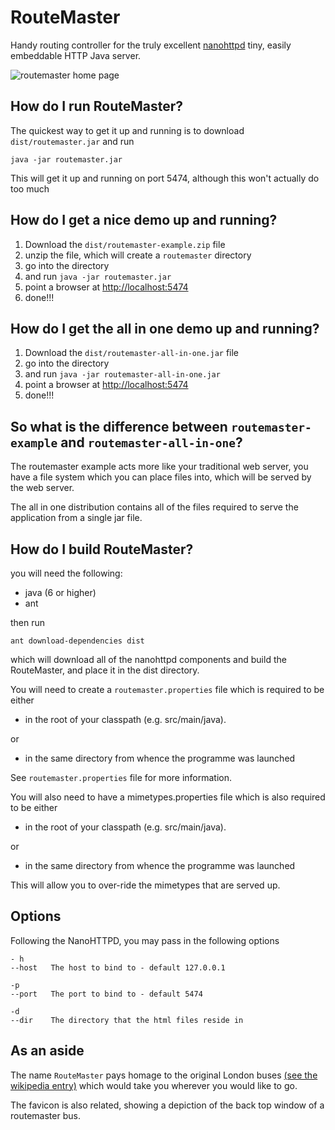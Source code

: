RouteMaster
===========
Handy routing controller for the truly excellent [nanohttpd](https://github.com/NanoHttpd/nanohttpd) tiny, easily embeddable HTTP Java server.

![routemaster home page](https://raw.github.com/synapticloop/routemaster/master/src/main/wiki/images/nano-httpd-home.png)


## How do I run RouteMaster?

The quickest way to get it up and running is to download ```dist/routemaster.jar``` and run

```
java -jar routemaster.jar
```

This will get it up and running on port 5474, although this won't actually do too much

## How do I get a nice demo up and running?

  1. Download the ```dist/routemaster-example.zip``` file
  1. unzip the file, which will create a ```routemaster``` directory
  1. go into the directory
  1. and run ```java -jar routemaster.jar```
  1. point a browser at [http://localhost:5474](http://localhost:5474)
  1. done!!!

## How do I get the all in one demo up and running?

  1. Download the ```dist/routemaster-all-in-one.jar``` file
  1. go into the directory
  1. and run ```java -jar routemaster-all-in-one.jar```
  1. point a browser at [http://localhost:5474](http://localhost:5474)
  1. done!!!

## So what is the difference between ```routemaster-example``` and ```routemaster-all-in-one```?

The routemaster example acts more like your traditional web server, you have a file system which you can place files into, which will be served by the web server.

The all in one distribution contains all of the files required to serve the application from a single jar file.

## How do I build RouteMaster?

you will need the following:

  + java (6 or higher)
  + ant

then run

```
ant download-dependencies dist 
```

which will download all of the nanohttpd components and build the RouteMaster, and place it in the dist directory.

You will need to create a ```routemaster.properties``` file which is required to be either

  + in the root of your classpath (e.g. src/main/java).  

or

  + in the same directory from whence the programme was launched

See ```routemaster.properties``` file for more information.

You will also need to have a mimetypes.properties file which is also required to be either

  + in the root of your classpath (e.g. src/main/java).  

or

  + in the same directory from whence the programme was launched

This will allow you to over-ride the mimetypes that are served up.

## Options

Following the NanoHTTPD, you may pass in the following options

```
- h      
--host   The host to bind to - default 127.0.0.1

-p
--port   The port to bind to - default 5474

-d
--dir    The directory that the html files reside in

```

## As an aside

The name ```RouteMaster``` pays homage to the original London buses [(see the wikipedia entry)](http://en.wikipedia.org/wiki/Routemaster) which would take you wherever you would like to go.

The favicon is also related, showing a depiction of the back top window of a routemaster bus.
